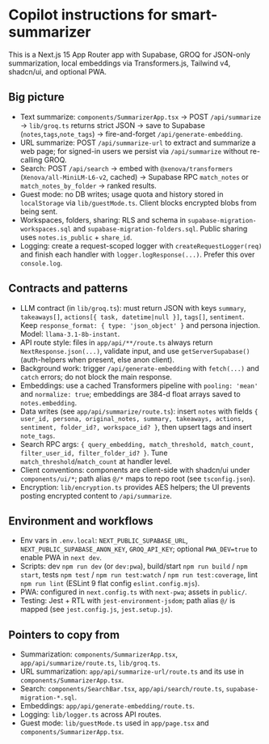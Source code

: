 # Copilot instructions for smart-summarizer

This is a Next.js 15 App Router app with Supabase, GROQ for JSON-only summarization, local embeddings via Transformers.js, Tailwind v4, shadcn/ui, and optional PWA.

## Big picture
- Text summarize: `components/SummarizerApp.tsx` → POST `/api/summarize` → `lib/groq.ts` returns strict JSON → save to Supabase (`notes`,`tags`,`note_tags`) → fire-and-forget `/api/generate-embedding`.
- URL summarize: POST `/api/summarize-url` to extract and summarize a web page; for signed-in users we persist via `/api/summarize` without re-calling GROQ.
- Search: POST `/api/search` → embed with `@xenova/transformers` (`Xenova/all-MiniLM-L6-v2`, cached) → Supabase RPC `match_notes` or `match_notes_by_folder` → ranked results.
- Guest mode: no DB writes; usage quota and history stored in `localStorage` via `lib/guestMode.ts`. Client blocks encrypted blobs from being sent.
- Workspaces, folders, sharing: RLS and schema in `supabase-migration-workspaces.sql` and `supabase-migration-folders.sql`. Public sharing uses `notes.is_public` + `share_id`.
- Logging: create a request-scoped logger with `createRequestLogger(req)` and finish each handler with `logger.logResponse(...)`. Prefer this over `console.log`.

## Contracts and patterns
- LLM contract (in `lib/groq.ts`): must return JSON with keys `summary`, `takeaways[]`, `actions[{ task, datetime|null }]`, `tags[]`, `sentiment`. Keep `response_format: { type: 'json_object' }` and persona injection. Model: `llama-3.1-8b-instant`.
- API route style: files in `app/api/**/route.ts` always return `NextResponse.json(...)`, validate input, and use `getServerSupabase()` (auth-helpers when present, else anon client).
- Background work: trigger `/api/generate-embedding` with `fetch(...)` and `catch` errors; do not block the main response.
- Embeddings: use a cached Transformers pipeline with `pooling: 'mean'` and `normalize: true`; embeddings are 384-d float arrays saved to `notes.embedding`.
- Data writes (see `app/api/summarize/route.ts`): insert `notes` with fields `{ user_id, persona, original_notes, summary, takeaways, actions, sentiment, folder_id?, workspace_id? }`, then upsert tags and insert `note_tags`.
- Search RPC args: `{ query_embedding, match_threshold, match_count, filter_user_id, filter_folder_id? }`. Tune `match_threshold`/`match_count` at handler level.
- Client conventions: components are client-side with shadcn/ui under `components/ui/*`; path alias `@/*` maps to repo root (see `tsconfig.json`).
- Encryption: `lib/encryption.ts` provides AES helpers; the UI prevents posting encrypted content to `/api/summarize`.

## Environment and workflows
- Env vars in `.env.local`: `NEXT_PUBLIC_SUPABASE_URL`, `NEXT_PUBLIC_SUPABASE_ANON_KEY`, `GROQ_API_KEY`; optional `PWA_DEV=true` to enable PWA in `next dev`.
- Scripts: dev `npm run dev` (or `dev:pwa`), build/start `npm run build` / `npm start`, tests `npm test` / `npm run test:watch` / `npm run test:coverage`, lint `npm run lint` (ESLint 9 flat config `eslint.config.mjs`).
- PWA: configured in `next.config.ts` with `next-pwa`; assets in `public/`.
- Testing: Jest + RTL with `jest-environment-jsdom`; path alias `@/` is mapped (see `jest.config.js`, `jest.setup.js`).

## Pointers to copy from
- Summarization: `components/SummarizerApp.tsx`, `app/api/summarize/route.ts`, `lib/groq.ts`.
- URL summarization: `app/api/summarize-url/route.ts` and its use in `components/SummarizerApp.tsx`.
- Search: `components/SearchBar.tsx`, `app/api/search/route.ts`, `supabase-migration-*.sql`.
- Embeddings: `app/api/generate-embedding/route.ts`.
- Logging: `lib/logger.ts` across API routes.
- Guest mode: `lib/guestMode.ts` used in `app/page.tsx` and `components/SummarizerApp.tsx`.
